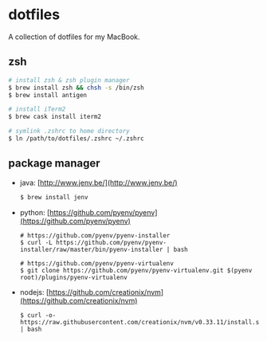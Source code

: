 # dotfiles


A collection of dotfiles for my MacBook.


## zsh

```sh
# install zsh & zsh plugin manager
$ brew install zsh && chsh -s /bin/zsh
$ brew install antigen

# install iTerm2
$ brew cask install iterm2

# symlink .zshrc to home directory
$ ln /path/to/dotfiles/.zshrc ~/.zshrc
```

## package manager

- java: [http://www.jenv.be/](http://www.jenv.be/)

  ```sh
  $ brew install jenv
  ```

- python: [https://github.com/pyenv/pyenv](https://github.com/pyenv/pyenv)

  ```
  # https://github.com/pyenv/pyenv-installer
  $ curl -L https://github.com/pyenv/pyenv-installer/raw/master/bin/pyenv-installer | bash

  # https://github.com/pyenv/pyenv-virtualenv
  $ git clone https://github.com/pyenv/pyenv-virtualenv.git $(pyenv root)/plugins/pyenv-virtualenv
  ```

- nodejs: [https://github.com/creationix/nvm](https://github.com/creationix/nvm)

  ```
  $ curl -o- https://raw.githubusercontent.com/creationix/nvm/v0.33.11/install.sh | bash
  ```
